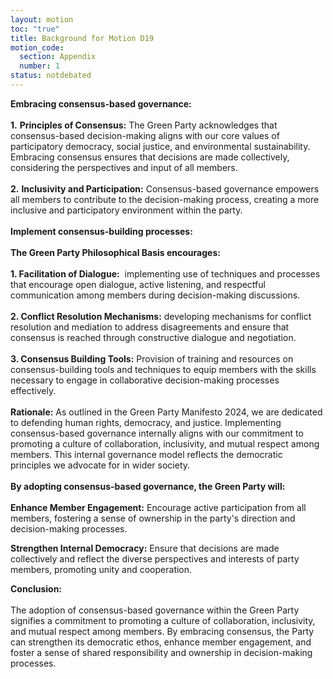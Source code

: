 ```yaml
---
layout: motion
toc: "true"
title: Background for Motion D19
motion_code:
  section: Appendix
  number: 1
status: notdebated
---
```

**Embracing consensus-based governance:**\
\
**1.** **Principles of Consensus:** The Green Party acknowledges that consensus-based decision-making aligns with our core values of participatory democracy, social justice, and environmental sustainability. Embracing consensus ensures that decisions are made collectively, considering the perspectives and input of all members.\
\
**2.** **Inclusivity and Participation:** Consensus-based governance empowers all members to contribute to the decision-making process, creating a more inclusive and participatory environment within the party.\
\
**Implement consensus-building processes:**\
\
**The Green Party Philosophical Basis encourages:**\
\
**1. Facilitation of Dialogue:**  implementing use of techniques and processes that encourage open dialogue, active listening, and respectful communication among members during decision-making discussions.\
\
**2. Conflict Resolution Mechanisms:** developing mechanisms for conflict resolution and mediation to address disagreements and ensure that consensus is reached through constructive dialogue and negotiation.\
\
**3. Consensus Building Tools:** Provision of training and resources on consensus-building tools and techniques to equip members with the skills necessary to engage in collaborative decision-making processes effectively.\
\
**Rationale:** As outlined in the Green Party Manifesto 2024, we are dedicated to defending human rights, democracy, and justice. Implementing consensus-based governance internally aligns with our commitment to promoting a culture of collaboration, inclusivity, and mutual respect among members. This internal governance model reflects the democratic principles we advocate for in wider society.\
\
**By adopting consensus-based governance, the Green Party will:**\
\
**Enhance Member Engagement:** Encourage active participation from all members, fostering a sense of ownership in the party's direction and decision-making processes.

**Strengthen Internal Democracy:** Ensure that decisions are made collectively and reflect the diverse perspectives and interests of party members, promoting unity and cooperation.

**Conclusion:**\
\
The adoption of consensus-based governance within the Green Party signifies a commitment to promoting a culture of collaboration, inclusivity, and mutual respect among members. By embracing consensus, the Party can strengthen its democratic ethos, enhance member engagement, and foster a sense of shared responsibility and ownership in decision-making processes.